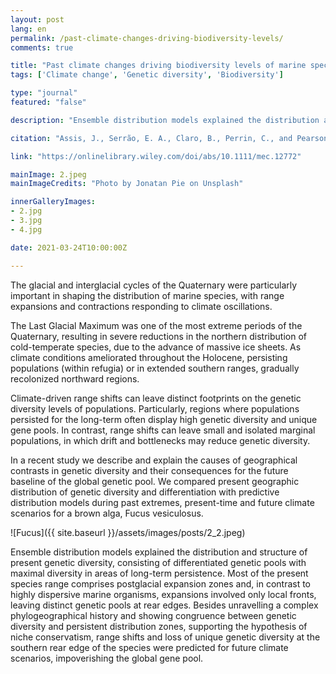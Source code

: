 ```yaml
---
layout: post
lang: en
permalink: /past-climate-changes-driving-biodiversity-levels/
comments: true

title: "Past climate changes driving biodiversity levels of marine species"
tags: ['Climate change', 'Genetic diversity', 'Biodiversity']

type: "journal"
featured: "false"

description: "Ensemble distribution models explained the distribution and structure of present genetic diversity, consisting of differentiated genetic pools with maximal diversity in areas of long-term persistence."

citation: "Assis, J., Serrão, E. A., Claro, B., Perrin, C., and Pearson, G. A. (2014). Climate-driven range shifts explain the distribution of extant gene pools and predict future loss of unique lineages in a marine brown alga. Mol. Ecol. 23, 2797–2810. doi:10.1111/mec.12772."

link: "https://onlinelibrary.wiley.com/doi/abs/10.1111/mec.12772"

mainImage: 2.jpeg
mainImageCredits: "Photo by Jonatan Pie on Unsplash"

innerGalleryImages:
- 2.jpg
- 3.jpg
- 4.jpg

date: 2021-03-24T10:00:00Z

---
```


The glacial and interglacial cycles of the Quaternary were particularly important in shaping the distribution of marine species, with range expansions and contractions responding to climate oscillations.

The Last Glacial Maximum was one of the most extreme periods of the Quaternary, resulting in severe reductions in the northern distribution of cold-temperate species, due to the advance of massive ice sheets. As climate conditions ameliorated throughout the Holocene, persisting populations (within refugia) or in extended southern ranges, gradually recolonized northward regions.

Climate-driven range shifts can leave distinct footprints on the genetic diversity levels of populations. Particularly, regions where populations persisted for the long-term often display high genetic diversity and unique gene pools. In contrast, range shifts can leave small and isolated marginal populations, in which drift and bottlenecks may reduce genetic diversity.

In a recent study we describe and explain the causes of geographical contrasts in genetic diversity and their consequences for the future baseline of the global genetic pool. We compared present geographic distribution of genetic diversity and differentiation with predictive distribution models during past extremes, present-time and future climate scenarios for a brown alga, Fucus vesiculosus.

![Fucus]({{ site.baseurl }}/assets/images/posts/2_2.jpeg)

Ensemble distribution models explained the distribution and structure of present genetic diversity, consisting of differentiated genetic pools with maximal diversity in areas of long-term persistence. Most of the present species range comprises postglacial expansion zones and, in contrast to highly dispersive marine organisms, expansions involved only local fronts, leaving distinct genetic pools at rear edges. Besides unravelling a complex phylogeographical history and showing congruence between genetic diversity and persistent distribution zones, supporting the hypothesis of niche conservatism, range shifts and loss of unique genetic diversity at the southern rear edge of the species were predicted for future climate scenarios, impoverishing the global gene pool.
